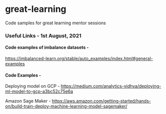 # great-learning
Code samples for great learning mentor sessions

### Useful Links - 1st August, 2021
#### Code examples of imbalance datasets -
https://imbalanced-learn.org/stable/auto_examples/index.html#general-examples

#### Code Examples - 
Deploying model on GCP - https://medium.com/analytics-vidhya/deploying-ml-model-to-gcp-a3bc52c75e6a

Amazon Sage Maker - https://aws.amazon.com/getting-started/hands-on/build-train-deploy-machine-learning-model-sagemaker/

